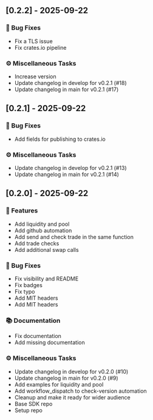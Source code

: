 ## [0.2.2] - 2025-09-22

### 🐛 Bug Fixes

- Fix a TLS issue
- Fix crates.io pipeline

### ⚙️ Miscellaneous Tasks

- Increase version
- Update changelog in develop for v0.2.1 (#18)
- Update changelog in main for v0.2.1 (#17)
## [0.2.1] - 2025-09-22

### 🐛 Bug Fixes

- Add fields for publishing to crates.io

### ⚙️ Miscellaneous Tasks

- Update changelog in develop for v0.2.1 (#13)
- Update changelog in main for v0.2.1 (#14)
## [0.2.0] - 2025-09-22

### 🚀 Features

- Add liquidity and pool
- Add github automation
- Add send and check trade in the same function
- Add trade checks
- Add additional swap calls

### 🐛 Bug Fixes

- Fix visibility and README
- Fix badges
- Fix typo
- Add MIT headers
- Add MIT headers

### 📚 Documentation

- Fix documentation
- Add missing documentation

### ⚙️ Miscellaneous Tasks

- Update changelog in develop for v0.2.0 (#10)
- Update changelog in main for v0.2.0 (#9)
- Add examples for liquidity and pool
- Add workflow_dispatch to check-version automation
- Cleanup and make it ready for wider audience
- Base SDK repo
- Setup repo
